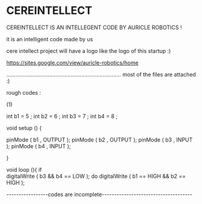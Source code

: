 # CEREINTELLECT
CEREINTELLECT IS AN INTELLEGENT CODE BY AURICLE ROBOTICS !

it is an intelligent code made by us 

cere intellect project will have a logo like the logo of this startup :)

https://sites.google.com/view/auricle-robotics/home

...........................................................................
most of the files are attached :)

rough codes :

(1) 



int b1 = 5 ;
int b2 = 6 ;
int b3 = 7 ;
int b4 = 8 ;

void setup () {

pinMode ( b1 , OUTPUT );
pinMode ( b2 , OUTPUT );
pinMode ( b3 , INPUT  );
pinMode ( b4 , INPUT );

}

void loop (){
if  
digitalWrite ( b3 && b4 == LOW );
do 
digitalWrite ( b1 == HIGH && b2 == HIGH );

-----------------codes are incomplete-------------------------------------


















